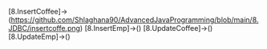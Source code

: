 [8.InsertCoffee]->(https://github.com/Shlaghana90/AdvancedJavaProgramming/blob/main/8.JDBC/insertcoffe.png)
[8.InsertEmp]->()
[8.UpdateCoffee]->()
[8.UpdateEmp]->()

